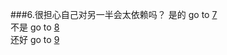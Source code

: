 ###6.很担心自己对另一半会太依赖吗？
是的 go to [7](../7/question7.md)    
不是 go to [8](../8/question8.md)  
还好 go to [9](../9/question9.md) 